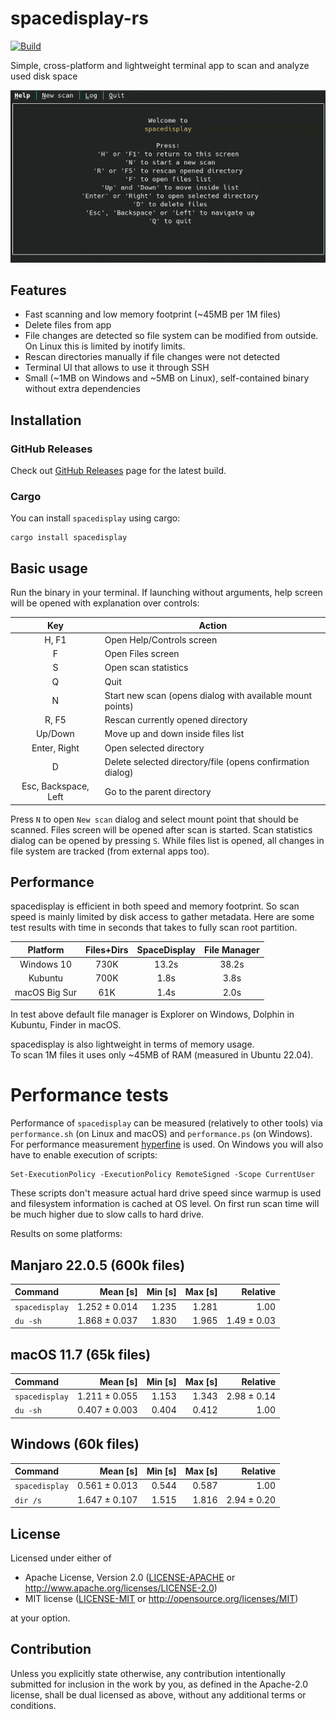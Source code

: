 # spacedisplay-rs

[![Build](https://github.com/funbiscuit/spacedisplay-rs/actions/workflows/ci.yaml/badge.svg?branch=master)](https://github.com/funbiscuit/spacedisplay-rs/actions/workflows/ci.yaml)

Simple, cross-platform and lightweight terminal app to scan and analyze used disk space

![demo](images/demo.gif)

## Features

* Fast scanning and low memory footprint (~45MB per 1M files)
* Delete files from app
* File changes are detected so file system can be modified from outside. On Linux this is limited by inotify limits.
* Rescan directories manually if file changes were not detected
* Terminal UI that allows to use it through SSH
* Small (~1MB on Windows and ~5MB on Linux), self-contained binary without extra dependencies

## Installation

### GitHub Releases

Check out [GitHub Releases](https://github.com/funbiscuit/spacedisplay-rs/releases) page for the latest build.

### Cargo

You can install `spacedisplay` using cargo:

```shell
cargo install spacedisplay
```

## Basic usage

Run the binary in your terminal. If launching without arguments, help screen
will be opened with explanation over controls:

|         Key          | Action                                                     |
|:--------------------:|------------------------------------------------------------|
|        H, F1         | Open Help/Controls screen                                  |
|          F           | Open Files screen                                          |
|          S           | Open scan statistics                                       |
|          Q           | Quit                                                       |
|          N           | Start new scan (opens dialog with available mount points)  |
|        R, F5         | Rescan currently opened directory                          |
|       Up/Down        | Move up and down inside files list                         |
|     Enter, Right     | Open selected directory                                    |
|          D           | Delete selected directory/file (opens confirmation dialog) |
| Esc, Backspace, Left | Go to the parent directory                                 |

Press `N` to open `New scan` dialog and select mount point that should be scanned.
Files screen will be opened after scan is started. Scan statistics dialog can be opened
by pressing `S`.
While files list is opened, all changes in file system are tracked (from external apps too).

Performance
----------

spacedisplay is efficient in both speed and memory footprint. So scan speed is mainly
limited by disk access to gather metadata.
Here are some test results with time in seconds that takes to fully scan root partition.

|   Platform    | Files+Dirs | SpaceDisplay | File Manager |
|:-------------:|:----------:|:------------:|:------------:|
|  Windows 10   |    730K    |    13.2s     |    38.2s     |
|    Kubuntu    |    700K    |     1.8s     |     3.8s     |
| macOS Big Sur |    61K     |     1.4s     |     2.0s     |

In test above default file manager is Explorer on Windows, Dolphin in Kubuntu,
Finder in macOS.

spacedisplay is also lightweight in terms of memory usage.  
To scan 1M files it uses only ~45MB of RAM (measured in Ubuntu 22.04).

# Performance tests

Performance of `spacedisplay` can be measured (relatively to other tools) via
`performance.sh` (on Linux and macOS) and `performance.ps` (on Windows). For performance
measurement [hyperfine](https://github.com/sharkdp/hyperfine) is used.
On Windows you will also have to enable execution of scripts:

```shell
Set-ExecutionPolicy -ExecutionPolicy RemoteSigned -Scope CurrentUser
```

These scripts don't measure actual hard drive speed since warmup is used and filesystem information is cached
at OS level. On first run scan time will be much higher due to slow calls to hard drive.

Results on some platforms:

## Manjaro 22.0.5 (600k files)

| Command        |      Mean [s] | Min [s] | Max [s] |    Relative |
|:---------------|--------------:|--------:|--------:|------------:|
| `spacedisplay` | 1.252 ± 0.014 |   1.235 |   1.281 |        1.00 |
| `du -sh`       | 1.868 ± 0.037 |   1.830 |   1.965 | 1.49 ± 0.03 |

## macOS 11.7 (65k files)

| Command        |      Mean [s] | Min [s] | Max [s] |    Relative |
|:---------------|--------------:|--------:|--------:|------------:|
| `spacedisplay` | 1.211 ± 0.055 |   1.153 |   1.343 | 2.98 ± 0.14 |
| `du -sh`       | 0.407 ± 0.003 |   0.404 |   0.412 |        1.00 |

## Windows (60k files)

| Command        |      Mean [s] | Min [s] | Max [s] |    Relative |
|:---------------|--------------:|--------:|--------:|------------:|
| `spacedisplay` | 0.561 ± 0.013 |   0.544 |   0.587 |        1.00 |
| `dir /s`       | 1.647 ± 0.107 |   1.515 |   1.816 | 2.94 ± 0.20 |

## License

Licensed under either of

* Apache License, Version 2.0
  ([LICENSE-APACHE](LICENSE-APACHE) or http://www.apache.org/licenses/LICENSE-2.0)
* MIT license
  ([LICENSE-MIT](LICENSE-MIT) or http://opensource.org/licenses/MIT)

at your option.

## Contribution

Unless you explicitly state otherwise, any contribution intentionally submitted
for inclusion in the work by you, as defined in the Apache-2.0 license, shall be
dual licensed as above, without any additional terms or conditions.
